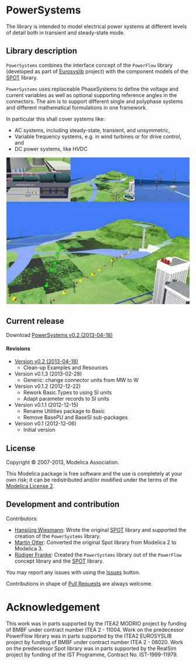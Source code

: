 # PowerSystems

The library is intended to model electrical power systems at different levels of detail both in transient and steady-state mode.

## Library description

`PowerSystems` combines the interface concept of the `PowerFlow` library (developed as part of [Eurosyslib](http://www.eurosyslib.com/) project) with the component models of the [SPOT](https://github.com/modelica-3rdparty/SPOT) library.

`PowerSystems` uses replaceable PhaseSystems to define the voltage and current variables as well as optional supporting reference angles in the connectors. The aim is to support different single and polyphase systems and different mathematical formulations in one framework.

In particular this shall cover systems like:

 * AC systems, including steady-state, transient, and unsymmetric,
 * Variable frequency systems, e.g. in wind turbines or for drive control, and
 * DC power systems, like HVDC

![PowerWorld.png](PowerSystems/Examples/PowerWorld/Resources/PowerWorld.png)


## Current release

Download [PowerSystems v0.2 (2013-04-18)](../../archive/v0.2.zip)

#### Revisions

 * [Version v0.2 (2013-04-18)](../../archive/v0.2.zip)
   * Clean-up Examples and Resources
 * Version v0.1.3  (2013-02-28)
   * Generic: change connector units from MW to W
 * Version v0.1.2  (2012-12-22)
   * Rework Basic.Types to using SI units
   * Adapt parameter records to SI units
 * Version v0.1.1 (2012-12-15)
   * Rename Utilities package to Basic
   * Remove BasePU and BaseSI sub-packages
 * Version v0.1 (2012-12-06)
   * Initial version

## License

Copyright &copy; 2007-2013, Modelica Association.

This Modelica package is free software and the use is completely at your own risk;
it can be redistributed and/or modified under the terms of the [Modelica License 2](https://modelica.org/licenses/ModelicaLicense2).

## Development and contribution

Contributors:

 * [Hansj&uuml;rg Wiesmann](mailto:hj.wiesmann@bluewin.ch): Wrote the original [SPOT](https://github.com/modelica-3rdparty/SPOT) library and supported the creation of the `PowerSystems` library.
 * [Martin Otter](http://www.robotic.dlr.de/Martin.Otter): Converted the original Spot library from Modelica 2 to Modelica 3.
 * [R&uuml;diger Franke](mailto:Ruediger.Franke@de.abb.com): Created the `PowerSystems` library out of the `PowerFlow` concept library and the [SPOT](https://github.com/modelica-3rdparty/SPOT) library.

You may report any issues with using the [Issues](../../issues) button.

Contributions in shape of [Pull Requests](../../pulls) are always welcome.

# Acknowledgement

This work was in parts supported by the ITEA2 MODRIO project by funding of BMBF under contract number ITEA 2 - 11004. Work on the predecessor PowerFlow library was in parts supported by the ITEA2 EUROSYSLIB project by funding of BMBF under contract number ITEA 2 - 06020. Work on the predecessor Spot library was in parts supported by the RealSim project by funding of the IST Programme, Contract No. IST-1999-11979.
